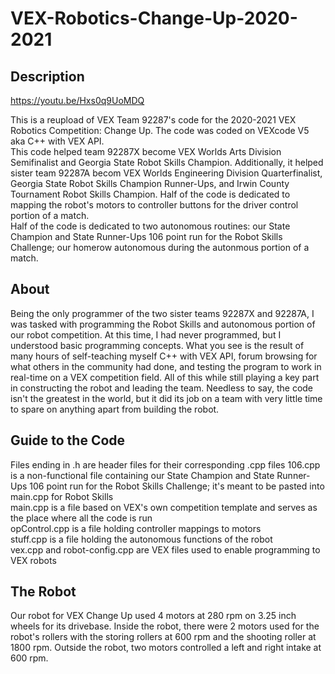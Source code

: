# VEX-Robotics-Change-Up-2020-2021

## Description


https://youtu.be/Hxs0q9UoMDQ
  
This is a reupload of VEX Team 92287's code for the 2020-2021 VEX Robotics Competition: Change Up. The code was coded on VEXcode V5 aka C++ with VEX API.   
This code helped team 92287X become VEX Worlds Arts Division Semifinalist and Georgia State Robot Skills Champion.
Additionally, it helped sister team 92287A becom VEX Worlds Engineering Division Quarterfinalist, Georgia State Robot Skills Champion Runner-Ups, and Irwin County Tournament Robot Skills Champion.
Half of the code is dedicated to mapping the robot's motors to controller buttons for the driver control portion of a match.  
Half of the code is dedicated to two autonomous routines: our State Champion and State Runner-Ups 106 point run for the Robot Skills Challenge; our homerow autonomous during the autonmous portion of a match.

## About
Being the only programmer of the two sister teams 92287X and 92287A, I was tasked with programming the Robot Skills and autonomous portion of our robot competition. At this time, I had never programmed, but I understood basic programming concepts. What you see is the result of many hours of self-teaching myself C++ with VEX API, forum browsing for what others in the community had done, and testing the program to work in real-time on a VEX competition field. All of this while still playing a key part in constructing the robot and leading the team. Needless to say, the code isn't the greatest in the world, but it did its job on a team with very little time to spare on anything apart from building the robot.

## Guide to the Code
Files ending in .h are header files for their corresponding .cpp files
106.cpp is a non-functional file containing our State Champion and State Runner-Ups 106 point run for the Robot Skills Challenge; it's meant to be pasted into main.cpp for Robot Skills  
main.cpp is a file based on VEX's own competition template and serves as the place where all the code is run  
opControl.cpp is a file holding controller mappings to motors  
stuff.cpp is a file holding the autonomous functions of the robot  
vex.cpp and robot-config.cpp are VEX files used to enable programming to VEX robots  

## The Robot
Our robot for VEX Change Up used 4 motors at 280 rpm on 3.25 inch wheels for its drivebase. Inside the robot, there were 2 motors used for the robot's rollers with the storing rollers at 600 rpm and the shooting roller at 1800 rpm. Outside the robot, two motors controlled a left and right intake at 600 rpm.
